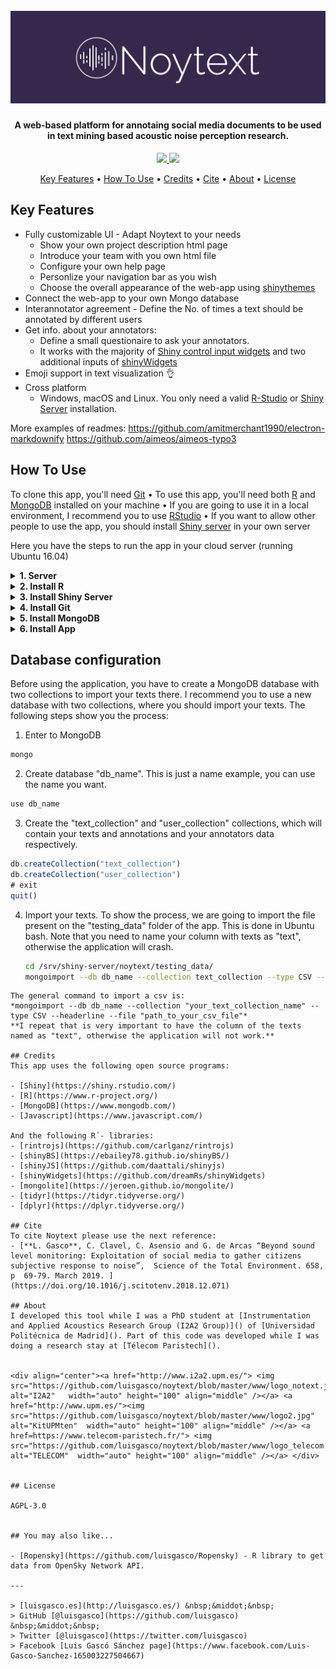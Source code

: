 <h1 align="center">
  <br>
  <a><img src="https://github.com/luisgasco/noytext/blob/master/www/img/Noytext-02.jpg?raw=true" alt="Noytext" width="800"></a>
</h1>

       
<h4 align="center">A web-based platform for annotaing social media documents to be used in text mining based acoustic noise perception research.</h4>

<p align="center">
  <a href="https://saythanks.io/to/luisgasco">
      <img src="https://img.shields.io/badge/SayThanks.io-%E2%98%BC-1EAEDB.svg">
  </a>
  <a href="https://paypal.me/luisgasco?locale.x=es_ES">
    <img src="https://img.shields.io/badge/$-donate-ff69b4.svg?maxAge=2592000&amp;style=flat">
  </a>
</p>

<p align="center">
  <a href="#key-features">Key Features</a> •
  <a href="#how-to-use">How To Use</a> •
  <a href="#credits">Credits</a> •
  <a href="#cite">Cite</a> •
  <a href="#about">About</a> •
  <a href="#license">License</a>
</p>



## Key Features

* Fully customizable UI - Adapt Noytext to your needs
  - Show your own project description html page
  - Introduce your team with you own html file
  - Configure your own help page
  - Personlize your navigation bar as you wish
  - Choose the overall appearance of the web-app using [shinythemes](https://rstudio.github.io/shinythemes/)
* Connect the web-app to your own Mongo database
* Interannotator agreement - Define the No. of times a text should be annotated by different users
* Get info. about your annotators:
  - Define a small questionaire to ask your annotators.
  - It works with the majority of [Shiny control input widgets](https://shiny.rstudio.com/tutorial/written-tutorial/lesson3/) and two additional inputs of [shinyWidgets](https://github.com/dreamRs/shinyWidgets)
* Emoji support in text visualization 👌
* Cross platform
  - Windows, macOS and Linux. You only need a valid [R-Studio](https://www.rstudio.com/) or [Shiny Server](https://www.rstudio.com/products/shiny/shiny-server/) installation.


More examples of readmes:
https://github.com/amitmerchant1990/electron-markdownify
https://github.com/aimeos/aimeos-typo3


## How To Use

To clone this app, you'll need [Git](https://git-scm.com) • To use this app, you'll need both [R](https://www.r-project.org/) and [MongoDB](https://www.mongodb.com/) installed on your machine • If you are going to use it in a local environment, I recommend you to use [RStudio](https://www.rstudio.com/) • If you want to allow other people to use the app, you should install [Shiny server](https://shiny.rstudio.com/) in your own server

Here you have the steps to run the app in your cloud server (running Ubuntu 16.04)
<details>
  <summary><b>1. Server</b></summary>
  
  1. The first thing you should do is add a non-root user.
  ```bash
  sudo adduser yourname
  sudo gpasswd -a yourname sudo
  ```
  2. Switch to "yourname"
  ```bash
  su - yourname
  ```
</details>
<details>
  <summary><b>2. Install R</b></summary>
  
  1. Add R senial to our sources.list:
  ```bash
  sudo sh -c 'echo "deb http://cran.rstudio.com/bin/linux/ubuntu xenial/" >> /etc/apt/sources.list'
  ```
  2. Add the public keys:
  ```bash
  gpg --keyserver keyserver.ubuntu.com --recv-key E084DAB9
  gpg -a --export E084DAB9 | sudo apt-key add -
  ```
  3. Install R
  ```bash
  sudo apt-get update
  sudo apt-get -y install r-base
  ```
  4. Check that R is working (use the command quit() to exit)
  ```bash
  R
  ```
  5. Install dependencies to install R-libraries
  ```bash
  sudo apt-get -y install libcurl4-gnutls-dev libxml2-dev libssl-dev libssl-dev libsasl2-dev
  ```
  6. Install devtools
  ```bash
  sudo su - -c "R -e \"install.packages('devtools', repos='http://cran.rstudio.com/')\""
  ```
</details>
<details>
  <summary><b>3. Install Shiny Server</b></summary>
  
  1. Install some dependencies
  ```bash
  sudo apt-get -y install gdebi-core
  ```
  2. Install packages you will need
  ```bash
  sudo su - -c "R -e \"install.packages('shiny', repos='http://cran.rstudio.com/')\""
  sudo su - -c "R -e \"install.packages('rmarkdown', repos='http://cran.rstudio.com/')\""
  sudo su - -c "R -e \"install.packages('packrat', repos='http://cran.rstudio.com/')\""
  ```
  3. Get Shiny installation files
  ```bash
  wget https://download3.rstudio.org/ubuntu-14.04/x86_64/shiny-server-1.5.9.923-amd64.deb
  ```
  4. Install Shiny
  ```bash
  sudo gdebi shiny-server-1.5.9.923-amd64.deb
  ```
  5. Check that shiny server is working on port 3838: http://YOUR_IP:3838
</details>
<details>
  <summary><b>4. Install Git</b></summary>
  
  ```bash
  sudo apt-get update
  sudo apt-get install git
  ```
</details>
<details>
  <summary><b>5. Install MongoDB</b></summary>
  
  1. Import publick key used by the management system for MongoDB
  ```bash
  sudo apt-key adv --keyserver hkp://keyserver.ubuntu.com:80 --recv 9DA31620334BD75D9DCB49F368818C72E52529D4
  ```
  2. Create a list file for MongoDB for Ubuntu 16.04
  ```bash
  echo "deb [ arch=amd64,arm64 ] https://repo.mongodb.org/apt/ubuntu xenial/mongodb-org/4.0 multiverse" | sudo tee /etc/apt/sources.list.d/mongodb-org-4.0.list
  ```
  3. Install MongoDB
   ```bash
  sudo apt-get update
  sudo apt-get install mongodb-org
  ```
  4. Set MongoDB as a Ubuntu service
  ```bash
  sudo service mongod start
  ```
</details>
<details>
  <summary><b>6. Install App</b></summary>
  
  1. Clone repository from Github
  ```bash
  git clone https://github.com/luisgasco/noytext
  ```
  2. Move noytext to srv folder (the standard path for shiny apps)
  ```bash
  sudo mv noytext /srv/shiny-server
  ```
  3. Go to that path
  ```bash
  cd /srv/shiny-server/noytext
  ```
  4. Enter to R like super user
  ```bash
  sudo R
  ```
  5. Enter this commands on R
  ```R
  # Activate packrat (library to manage R libraries)
  packrat::on() 
  # Install libraries on the noytext private library
  packrat::restore()
  ```
</details>

## Database configuration
Before using the application, you have to create a MongoDB database with two collections to import your texts there. I recommend you to use a new database with two collections, where you should import your texts. The following steps show you the process:

1. Enter to MongoDB
  ```bash
  mongo
  ```
2. Create database "db_name". This is just a name example, you can use the name you want.
  ```js
  use db_name
  ```
3.  Create the "text_collection" and "user_collection" collections, which will contain your texts and annotations and your annotators data respectively.
  ```js
  db.createCollection("text_collection")
  db.createCollection("user_collection")
  # exit
  quit()
  ```
4. Import your texts. To show the process, we are going to import the file present on the "testing_data" folder of the app. This is done in Ubuntu bash. Note that you need to name your column with texts as "text", otherwise the application will crash.
   ```bash
   cd /srv/shiny-server/noytext/testing_data/
   mongoimport --db db_name --collection text_collection --type CSV --headerline --file "test_text.csv"
  ```
The general command to import a csv is:
*mongoimport --db db_name --collection "your_text_collection_name" --type CSV --headerline --file "path_to_your_csv_file"*
**I repeat that is very important to have the column of the texts named as "text", otherwise the application will not work.**

## Credits
This app uses the following open source programs:

- [Shiny](https://shiny.rstudio.com/)
- [R](https://www.r-project.org/)
- [MongoDB](https://www.mongodb.com/)
- [Javascript](https://www.javascript.com/)

And the following R´- libraries:
- [rintrojs](https://github.com/carlganz/rintrojs)
- [shinyBS](https://ebailey78.github.io/shinyBS/)
- [shinyJS](https://github.com/daattali/shinyjs)
- [shinyWidgets](https://github.com/dreamRs/shinyWidgets)
- [mongolite](https://jeroen.github.io/mongolite/)
- [tidyr](https://tidyr.tidyverse.org/)
- [dplyr](https://dplyr.tidyverse.org/)

## Cite
To cite Noytext please use the next reference:
 - [**L. Gasco**, C. Clavel, C. Asensio and G. de Arcas “Beyond sound level monitoring: Exploitation of social media to gather citizens subjective response to noise”,  Science of the Total Environment. 658, p  69-79. March 2019. ](https://doi.org/10.1016/j.scitotenv.2018.12.071)

## About
I developed this tool while I was a PhD student at [Instrumentation and Applied Acoustics Research Group (I2A2 Group)]() of [Universidad Politécnica de Madrid](). Part of this code was developed while I was doing a research stay at [Télecom Paristech]().


<div align="center"><a href="http://www.i2a2.upm.es/"> <img src="https://github.com/luisgasco/noytext/blob/master/www/logo_notext.jpg" alt="I2A2"	width="auto" height="100" align="middle" /></a> <a href="http://www.upm.es/"><img src="https://github.com/luisgasco/noytext/blob/master/www/logo2.jpg" alt="KitUPMten"	width="auto" height="100" align="middle" /></a> <a href=https://www.telecom-paristech.fr/"> <img src="https://github.com/luisgasco/noytext/blob/master/www/logo_telecom.png" alt="TELECOM"	width="auto" height="100" align="middle" /></a> </div>


## License

AGPL-3.0


## You may also like...

- [Ropensky](https://github.com/luisgasco/Ropensky) - R library to get data from OpenSky Network API.

---

> [luisgasco.es](http://luisgasco.es/) &nbsp;&middot;&nbsp;
> GitHub [@luisgasco](https://github.com/luisgasco) &nbsp;&middot;&nbsp;
> Twitter [@luisgasco](https://twitter.com/luisgasco)
> Facebook [Luis Gascó Sánchez page](https://www.facebook.com/Luis-Gasco-Sanchez-165003227504667)
